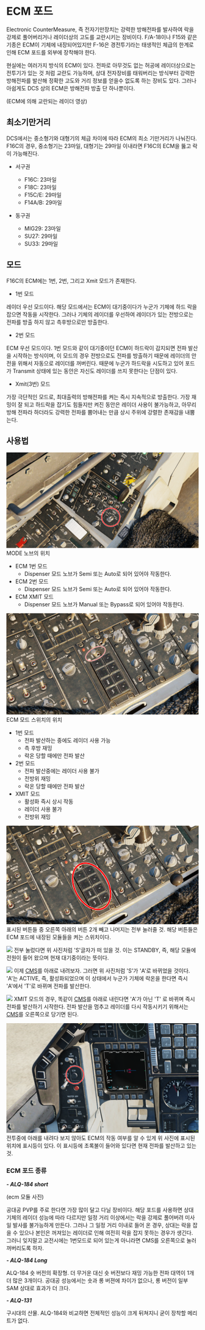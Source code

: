 # ECM 포드
Electronic CounterMeasure, 즉 전자기만장치는 강력한 방해전파를 발사하여 락을 강제로 풀어버리거나 레이더상의 고도를 교란시키는 장비이다.
F/A-18이나 F15와 같은 기종은 ECM이 기체에 내장되어있지만 F-16은 경전투기라는 태생적인 체급의 한계로 인해 ECM 포드를 외부에 장착해야 한다.



현실에는 여러가지 방식의 ECM이 있다. 전파로 아무것도 없는 허공에 레이더상으로는 전투기가 있는 것 처럼 교란도 가능하며, 상대 전자장비를 태워버리는 방식부터 강력한 방해전파를 발산해 정확한 고도와 거리 정보를 얻을수 없도록 하는 장비도 있다. 그러나 아쉽게도 DCS 상의 ECM은 방해전파 방출 단 하나뿐이다.

(ECM에 의해 교란되는 레이더 영상)

## 최소기만거리



DCS에서는 중소형기와 대형기의 체급 차이에 따라 ECM의 최소 기만거리가 나눠진다. F16C의 경우, 중소형기는 23마일, 대형기는 29마일 이내라면 F16C의 ECM을 뚫고 락이 가능해진다.


* 서구권
    * F16C: 23마일
    * F18C: 23마일
    * F15C/E: 29마일
    * F14A/B: 29마일



* 동구권
    * MIG29: 23마일
    * SU27: 29마일
    * SU33: 29마일

## 모드


F16C의 ECM에는 1번, 2번, 그리고 Xmit 모드가 존재한다.


- 1번 모드




레이더 우선 모드이다. 해당 모드에서는 ECM이 대기중이다가 누군가 기체에 하드 락을 잡으면 작동을 시작한다. 그러나 기체의 레이더를 우선하여 레이더가 있는 전방으로는 전파를 방출 하지 않고 측후방으로만 방출한다.




- 2번 모드



 
ECM 우선 모드이다. 1번 모드와 같이 대기중이던 ECM이 하드락이 감지되면 전파 발산을 시작하는 방식이며, 이 모드의 경우 전방으로도 전파를 방출하기 때문에 레이더의 안전을 위해서 자동으로 레이더를 꺼버린다. 때문에 누군가 하드락을 시도하고 있어 포드가 Transmit 상태에 있는 동안은 자신도 레이더를 쓰지 못한다는 단점이 있다.




- Xmit(3번) 모드




가장 극단적인 모드로, 최대출력의 방해전파를 켜는 즉시 지속적으로 방출한다. 가장 재밍이 잘 되고 하드락을 잡기도 힘들지만 켜진 동안은 레이더 사용이 불가능하고, 아무리 방해 전파라 하더라도 강력한 전파를 뿜어내는 만큼 상시 주위에 강렬한 존재감을 내뿜는다.



## 사용법




![](https://github.com/dcs-c/dcs-c.github.io/blob/main/docs/%EB%A7%A4%EB%89%B4%EC%96%BC/f16/images/%EC%8A%A4%ED%81%AC%EB%A6%B0%EC%83%B7(10).png?raw=true)
MODE 노브의 위치



* ECM 1번 모드
    * Dispenser 모드 노브가 Semi 또는 Auto로 되어 있어야 작동한다.
* ECM 2번 모드
    * Dispenser 모드 노브가 Semi 또는 Auto로 되어 있어야 작동한다. 
* ECM XMIT 모드
    * Dispenser 모드 노브가  Manual 또는 Bypass로 되어 있어야 작동한다.





![](https://github.com/dcs-c/dcs-c.github.io/blob/main/docs/%EB%A7%A4%EB%89%B4%EC%96%BC/f16/images/F16%20%ED%8A%9C%ED%86%A0%EB%A6%AC%EC%96%BC%20-%20Google%20Slides%20-%20Chrome%202025-08-20%20%EC%98%A4%ED%9B%84%205_30_38.png?raw=true)
ECM 모드 스위치의 위치


* 1번 모드
    * 전파 발산하는 중에도 레이더 사용 가능
    * 측 후방 재밍
    * 락온 당할 때에만 전파 발산 
* 2번 모드
    * 전파 발산중에는 레이더 사용 불가
    * 전방위 재밍
    * 락온 당할 때에만 전파 발산
* XMIT 모드
    * 활성화 즉시 상시 작동
    * 레이더 사용 불가
    * 전방위 재밍






![](https://github.com/dcs-c/dcs-c.github.io/blob/main/docs/%EB%A7%A4%EB%89%B4%EC%96%BC/f16/images/F16%20%ED%8A%9C%ED%86%A0%EB%A6%AC%EC%96%BC%20-%20Google%20Slides%20-%20Chrome%202025-08-20%20%EC%98%A4%ED%9B%84%205_07_03.png?raw=true)
표시된 버튼들 중 오른쪽 아래의 버튼 2개 빼고 나머지는 전부 눌러줄 것. 해당 버튼들은 ECM 포드에 내장된 모듈들을 켜는 스위치이다.





![](https://github.com/dcs-c/dcs-c.github.io/blob/main/docs/%EB%A7%A4%EB%89%B4%EC%96%BC/f16/images/Digital%20Combat%20Simulator%202025-08-20%20%EC%98%A4%ED%9B%84%204_33_50.png?raw=true)
전부 눌렀다면 위 사진처럼 'S'글자가 떠 있을 것. 이는 STANDBY, 즉, 해당 모듈에 전원이 들어 왔으며 현재 대기중이라는 뜻이다.


![](https://github.com/dcs-c/dcs-c.github.io/blob/main/docs/%EB%A7%A4%EB%89%B4%EC%96%BC/f16/images/Digital%20Combat%20Simulator%202025-08-20%20%EC%98%A4%ED%9B%84%204_35_00.png?raw=true)
이제 [CMS](/f16/키세팅/스틱설정/CMS)를 아래로 내려보자. 그러면 위 사진처럼 'S'가 'A'로 바뀌었을 것이다. 'A'는 ACTIVE, 즉, 활성화되었으며 이 상태에서 누군가 기체에 락온을 한다면 즉시 'A'에서 'T'로 바뀌며 전파를 발산한다.


![](https://github.com/dcs-c/dcs-c.github.io/blob/main/docs/%EB%A7%A4%EB%89%B4%EC%96%BC/f16/images/Digital%20Combat%20Simulator%202025-08-20%20%EC%98%A4%ED%9B%84%204_34_31.png?raw=true)
XMIT 모드의 경우, 똑같이 [CMS](/f16/키세팅/스틱설정/CMS)를 아래로 내린다면 'A'가 아닌 'T' 로 바뀌며 즉시 전파를 발산하기 시작한다. 전파 발산을 멈추고 레이더를 다시 작동시키기 위해서는 [CMS](/f16/키세팅/스틱설정/CMS)를 오른쪽으로 당기면 된다.



![](https://github.com/dcs-c/dcs-c.github.io/blob/main/docs/%EB%A7%A4%EB%89%B4%EC%96%BC/f16/images/F16%20%ED%8A%9C%ED%86%A0%EB%A6%AC%EC%96%BC%20-%20Google%20Slides%20-%20Chrome%202025-08-20%20%EC%98%A4%ED%9B%84%205_56_55.png?raw=true)
전투중에 아래를 내려다 보지 않아도 ECM의 작동 여부를 알 수 있게 위 사진에 표시된 위치에 표시등이 있다. 이 표시등에 초록불이 들어와 있다면 현재 전파를 발산하고 있는 것.




### ECM 포드 종류

***- ALQ-184 short***


(ecm 모듈 사진)


공대공 PVP를 주로 한다면 가장 많이 달고 다닐 장비이다. 해당 포드를 사용하면 상대 기체의 레이더 성능에 따라 다르지만 일정 거리 이상에서는 락을 강제로 풀어버려 미사일 발사를 불가능하게 만든다. 그러나 그 일정 거리 이내로 들어 온 경우, 상대는 락을 잡을 수 있으나 본인은 꺼져있는 레이더로 인해 여전히 락을 잡지 못하는 경우가 생긴다. 그러니 잊지말고 교전시에는 1번모드로 되어 있는게 아니라면 CMS를 오른쪽으로 눌러 꺼버리도록 하자.




***- ALQ-184 Long***

 
 ALQ-184 숏 버전의 확장형. 더 무거운 대신 숏 버전보다 재밍 가능한 전파 대역이 1개 더 많은 3개이다. 공대공 성능에서는 숏과 롱 버젼에 차이가 없으나, 롱 버전이 일부 SAM 상대로 효과가 더 크다.




***- ALQ-131***


구시대의 산물. ALQ-184와 비교하면 전체적인 성능이 크게 뒤쳐지니 굳이 장착할 메리트가 없다.

